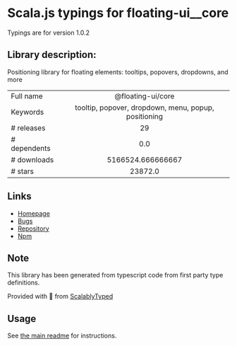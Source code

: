 
# Scala.js typings for floating-ui__core

Typings are for version 1.0.2

## Library description:
Positioning library for floating elements: tooltips, popovers, dropdowns, and more

|                    |                 |
| ------------------ | :-------------: |
| Full name          | @floating-ui/core |
| Keywords           | tooltip, popover, dropdown, menu, popup, positioning |
| # releases         | 29 |
| # dependents       | 0.0 |
| # downloads        | 5166524.666666667 |
| # stars            | 23872.0 |

## Links
- [Homepage](https://floating-ui.com)
- [Bugs](https://github.com/floating-ui/floating-ui)
- [Repository](https://github.com/floating-ui/floating-ui)
- [Npm](https://www.npmjs.com/package/%40floating-ui%2Fcore)
    


## Note
This library has been generated from typescript code from first party type definitions.

Provided with :purple_heart: from [ScalablyTyped](https://github.com/oyvindberg/ScalablyTyped)

## Usage
See [the main readme](../../readme.md) for instructions.


